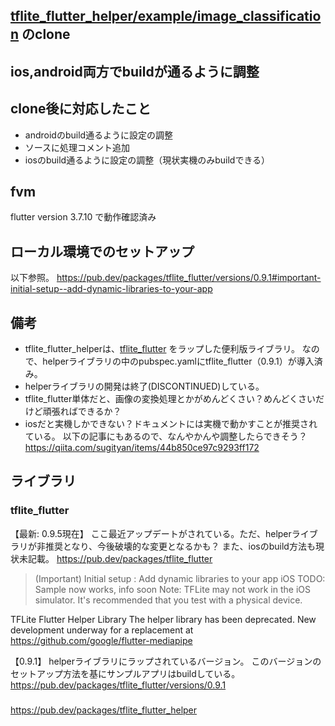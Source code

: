 ## [tflite_flutter_helper/example/image_classification](https://github.com/am15h/tflite_flutter_helper/tree/master/example/image_classification) のclone

ios,android両方でbuildが通るように調整
----------

## clone後に対応したこと
- androidのbuild通るように設定の調整
- ソースに処理コメント追加
- iosのbuild通るように設定の調整（現状実機のみbuildできる）

## fvm 
flutter version 3.7.10 で動作確認済み

## ローカル環境でのセットアップ
以下参照。
https://pub.dev/packages/tflite_flutter/versions/0.9.1#important-initial-setup--add-dynamic-libraries-to-your-app

## 備考
- tflite_flutter_helperは、[tflite_flutter]() をラップした便利版ライブラリ。
なので、helperライブラリの中のpubspec.yamlにtflite_flutter（0.9.1）が導入済み。
- helperライブラリの開発は終了(DISCONTINUED)している。
- tflite_flutter単体だと、画像の変換処理とかがめんどくさい？めんどくさいだけど頑張ればできるか？
- iosだと実機しかできない？ドキュメントには実機で動かすことが推奨されている。
  以下の記事にもあるので、なんやかんや調整したらできそう？
  https://qiita.com/sugityan/items/44b850ce97c9293ff172

## ライブラリ
### tflite_flutter
【最新: 0.9.5現在】
ここ最近アップデートがされている。ただ、helperライブラリが非推奨となり、今後破壊的な変更となるかも？
また、iosのbuild方法も現状未記載。
https://pub.dev/packages/tflite_flutter

> (Important) Initial setup : Add dynamic libraries to your app 
iOS 
TODO: Sample now works, info soon
Note: TFLite may not work in the iOS simulator. It's recommended that you test with a physical device.

TFLite Flutter Helper Library 
The helper library has been deprecated. New development underway for a replacement at https://github.com/google/flutter-mediapipe

【0.9.1】
helperライブラリにラップされているバージョン。
このバージョンのセットアップ方法を基にサンプルアプリはbuildしている。
https://pub.dev/packages/tflite_flutter/versions/0.9.1

### 
https://pub.dev/packages/tflite_flutter_helper


